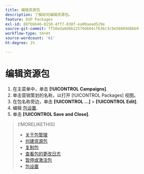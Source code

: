 ```yaml
---
title: 编辑资源包
description: 了解如何编辑资源包。
feature: DSP Packages
exl-id: 88fbbb46-0150-4ff7-838f-ea00aead529e
source-git-commit: ff50eda8d8b12579d664cf636c3c9e56069d8bb9
workflow-type: tm+mt
source-wordcount: '61'
ht-degree: 1%

---
```


# 编辑资源包

1. 在主菜单中，单击 **[!UICONTROL Campaigns]**.
1. 单击营销策划的名称，以打开 [!UICONTROL Packages] 视图。
1. 在包名称旁边，单击  **[!UICONTROL ...]** > **[!UICONTROL Edit]**.
1. 编辑 [包设置](package-settings.md).
1. 单击 **[!UICONTROL Save and Close]**.

>[!MORELIKETHIS]
>
>* [关于包管理](package-about.md)
>* [创建资源包](package-create.md)
>* [复制包](package-duplicate.md)
>* [查看包的更改日志](package-change-log.md)
>* [暂停或激活包](package-pause-activate.md)
>* [包设置](package-settings.md)

